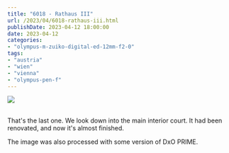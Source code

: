 ```yaml
---
title: "6018 - Rathaus III"
url: /2023/04/6018-rathaus-iii.html
publishDate: 2023-04-12 18:00:00
date: 2023-04-12
categories:
- "olympus-m-zuiko-digital-ed-12mm-f2-0"
tags:
- "austria"
- "wien"
- "vienna"
- "olympus-pen-f"
---
```

<div class="container">
<div class="center"><a target="_blank" href="https://d25zfm9zpd7gm5.cloudfront.net/1200x1200/2019/20191202_193131_DxO_lr.jpg"><img class="webfeedsFeaturedVisual" src="https://d25zfm9zpd7gm5.cloudfront.net/0600x0600/2019/20191202_193131_DxO_lr.jpg" /></a></div>
</div>
<br />

That's the last one. We look down into the main interior
court. It had been renovated, and now it's almost finished.

The image was also processed with some version of DxO PRIME.
